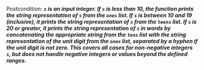 Postcondition: ***`s` is an input integer. If `s` is less than 10, the function prints the string representation of `s` from the `ones` list. If `s` is between 10 and 19 (inclusive), it prints the string representation of `s` from the `teens` list. If `s` is 20 or greater, it prints the string representation of `s` in words by concatenating the appropriate string from the `tens` list with the string representation of the unit digit from the `ones` list, separated by a hyphen if the unit digit is not zero. This covers all cases for non-negative integers `s`, but does not handle negative integers or values beyond the defined ranges.***